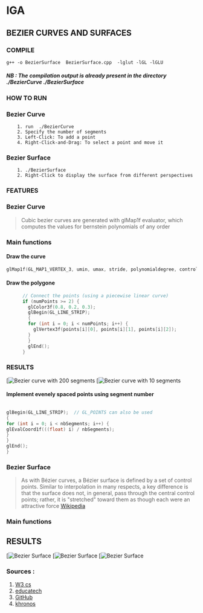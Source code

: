 # IGA

## BEZIER CURVES AND SURFACES 

### COMPILE  
```
g++ -o BezierSurface  BezierSurface.cpp  -lglut -lGL -lGLU
```
##### NB : The compilation  output is already present in the directory ./BezierCurve  ./BezierSurface


### HOW TO RUN  
### Bezier Curve
		1. run  ./BezierCurve    
		2. Specify the number of segments 
		3. Left-Click: To add a point
		4. Right-Click-and-Drag: To select a point and move it

### Bezier Surface
		1. ./BezierSurface
		2. Right-Click to display the surface from different perspectives



### FEATURES

### Bezier Curve 
  
  > Cubic bezier curves are generated with glMap1f evaluator,
  > which computes the values for bernstein polynomials of any order

### Main functions

 #### Draw the curve 

```c++
glMap1f(GL_MAP1_VERTEX_3, umin, umax, stride, polynomialdegree, controlepoints);
```

#### Draw the polygone
              
			  
```c++
      // Connect the points (using a piecewise linear curve)
      if (numPoints >= 2) {
        glColor3f(0.8, 0.2, 0.3);
        glBegin(GL_LINE_STRIP);
        {
        for (int i = 0; i < numPoints; i++) {
          glVertex3f(points[i][0], points[i][1], points[i][2]);
        }
        }
        glEnd();
      }
```
### RESULTS 

[![Bezier curve with 200 segments](https://github.com/SelmaDM/IGA/blob/b758b34f005c8bc9d56c6cc0c45b860387e1583c/Bezier_Curve_seg_200.png)
[![Bezier curve with 10 segments ](https://github.com/SelmaDM/IGA/blob/master/Bezier_curve_seg_10.png)



			  

####  Implement evenely spaced points using segment number

  ```c++
  
  glBegin(GL_LINE_STRIP);  // GL_POINTS can also be used
  {
  for (int i = 0; i < nbSegments; i++) {
  glEvalCoord1f(((float) i) / nbSegments);
  }
  }
  glEnd();
  } 
  
  ```
			
### Bezier Surface 
>   As with Bézier curves, a Bézier surface is defined by a set of control points. Similar to interpolation in many 	respects, a key difference is that the surface does not, in general, pass through the central control points;
  	rather, it is "stretched" toward them as though each were an attractive force [Wikipedia](https://en.wikipedia.org/wiki/B%C3%A9zier_surface)
   

### Main functions
  


## RESULTS 

[![Bezier Surface ](https://github.com/SelmaDM/IGA/blob/master/Surface1.png)
[![Bezier Surface ](https://github.com/SelmaDM/IGA/blob/master/surface2.png)
[![Bezier Surface ](https://github.com/SelmaDM/IGA/blob/master/Surface3.png)




### Sources :

1. [W3 cs](https://w3.cs.jmu.edu/bernstdh/web/common/lectures)
2. [educatech](https://educatech.in/opengl-bezier-spline-curve-functions/ )
3. [GitHub](https://github.com/Hanbiubiu/Bezier-curve-surface)
4. [khronos](https://www.khronos.org/opengl/wiki/Code_Resources)
			
	

			
			
